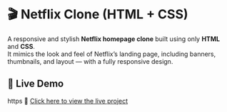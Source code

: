 # 🎬 Netflix Clone (HTML + CSS)
A responsive and stylish **Netflix homepage clone** built using only **HTML** and **CSS**.  
It mimics the look and feel of Netflix’s landing page, including banners, thumbnails, and layout — with a fully responsive design.


## 🚀 Live Demo
https
🔗 [Click here to view the live project](https://myflix-tani2025.netlify.app/)
